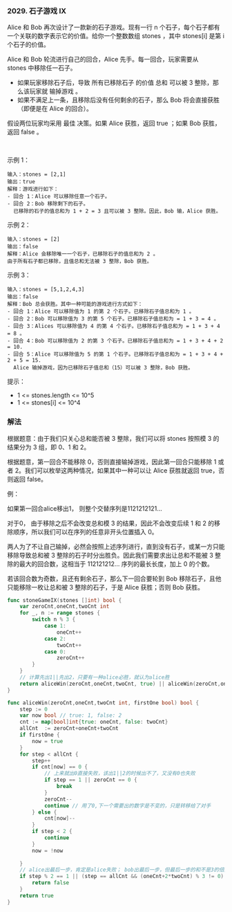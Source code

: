 ### 2029. 石子游戏 IX
Alice 和 Bob 再次设计了一款新的石子游戏。现有一行 n 个石子，每个石子都有一个关联的数字表示它的价值。给你一个整数数组 stones ，其中 stones[i] 是第 i 个石子的价值。

Alice 和 Bob 轮流进行自己的回合，Alice 先手。每一回合，玩家需要从 stones 中移除任一石子。

- 如果玩家移除石子后，导致 所有已移除石子 的价值 总和 可以被 3 整除，那么该玩家就 输掉游戏 。
- 如果不满足上一条，且移除后没有任何剩余的石子，那么 Bob 将会直接获胜（即便是在 Alice 的回合）。

假设两位玩家均采用 最佳 决策。如果 Alice 获胜，返回 true ；如果 Bob 获胜，返回 false 。

 

示例 1：
```
输入：stones = [2,1]
输出：true
解释：游戏进行如下：
- 回合 1：Alice 可以移除任意一个石子。
- 回合 2：Bob 移除剩下的石子。
  已移除的石子的值总和为 1 + 2 = 3 且可以被 3 整除。因此，Bob 输，Alice 获胜。 
```

  示例 2：
```
输入：stones = [2]
输出：false
解释：Alice 会移除唯一一个石子，已移除石子的值总和为 2 。
由于所有石子都已移除，且值总和无法被 3 整除，Bob 获胜。
```

示例 3：
```
输入：stones = [5,1,2,4,3]
输出：false
解释：Bob 总会获胜。其中一种可能的游戏进行方式如下：
- 回合 1：Alice 可以移除值为 1 的第 2 个石子。已移除石子值总和为 1 。
- 回合 2：Bob 可以移除值为 3 的第 5 个石子。已移除石子值总和为 = 1 + 3 = 4 。
- 回合 3：Alices 可以移除值为 4 的第 4 个石子。已移除石子值总和为 = 1 + 3 + 4 = 8 。
- 回合 4：Bob 可以移除值为 2 的第 3 个石子。已移除石子值总和为 = 1 + 3 + 4 + 2 = 10.
- 回合 5：Alice 可以移除值为 5 的第 1 个石子。已移除石子值总和为 = 1 + 3 + 4 + 2 + 5 = 15.
  Alice 输掉游戏，因为已移除石子值总和（15）可以被 3 整除，Bob 获胜。
```


提示：

- 1 <= stones.length <= 10^5
- 1 <= stones[i] <= 10^4

### 解法
根据题意：由于我们只关心总和能否被 3 整除，我们可以将 stones 按照模 3 的结果分为 3 组，即 0、1 和 2。

根据题意，第一回合不能移除 0，否则直接输掉游戏，因此第一回合只能移除 1 或者 2。我们可以枚举这两种情况，如果其中一种可以让 Alice 获胜就返回 true，否则返回 false。

例：

如果第一回合alice移出1， 则整个交替序列是1121212121...

对于0， 由于移除之后不会改变总和模 3 的结果，因此不会改变后续 1 和 2 的移除顺序，所以我们可以在序列的任意非开头位置插入 0。

两人为了不让自己输掉，必然会按照上述序列进行，直到没有石子，或某一方只能移除导致总和被 3 整除的石子时分出胜负。因此我们需要求出让总和不能被 3 整除的最大的回合数，这相当于 112121212… 序列的最长长度，加上 0 的个数。

若该回合数为奇数，且还有剩余石子，那么下一回合要轮到 Bob 移除石子，且他只能移除一枚让总和被 3 整除的石子，于是 Alice 获胜；否则 Bob 获胜。

```go
func stoneGameIX(stones []int) bool {
    var zeroCnt,oneCnt,twoCnt int
    for _, n := range stones {
        switch n % 3 {
            case 1:
                oneCnt++
            case 2:
                twoCnt++
            case 0:
                zeroCnt++
        }
    }
    // 计算先出1||先出2，只要有一种alice必胜，就认为alice胜
    return aliceWin(zeroCnt,oneCnt,twoCnt, true) || aliceWin(zeroCnt,oneCnt,twoCnt, false)
}

func aliceWin(zeroCnt,oneCnt,twoCnt int, firstOne bool) bool {
    step := 0
    var now bool // true: 1, false: 2
    cnt := map[bool]int{true: oneCnt, false: twoCnt}
    allCnt  := zeroCnt+oneCnt+twoCnt 
    if firstOne {
        now = true
    }
    for step < allCnt {
        step++
        if cnt[now] == 0 {
            // 上来就出0直接失败，该出1||2的时候出不了，又没有0也失败
            if step == 1 || zeroCnt == 0 {
                break
            }
            zeroCnt--
            continue // 用了0,下一个需要出的数字是不变的，只是转移给了对手
        } else {
            cnt[now]--
        }
        if step < 2 {
            continue
        }
        now = !now
        
    }
    // alice出最后一步，肯定是alice失败； bob出最后一步，但最后一步的和不是3的倍数，则alice失败
    if step % 2 == 1 || (step == allCnt && (oneCnt+2*twoCnt) % 3 != 0) {
        return false
    }
    return true
}
```